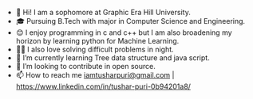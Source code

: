 - 🥷 Hi! I am a sophomore at Graphic Era Hill University.
- 🎓 Pursuing B.Tech with major in Computer Science and Engineering.
- 😊 I enjoy programming in c and c++ but I am also broadening my horizon by learning python for Machine Learning.
- 🧛‍♂️ I also love solving difficult problems in night.
- 🌱 I’m currently learning Tree data structure and java script.
- 💞️ I’m looking to contribute in open source.
- 📫 How to reach me iamtusharpuri@gmail.com | https://www.linkedin.com/in/tushar-puri-0b94201a8/
